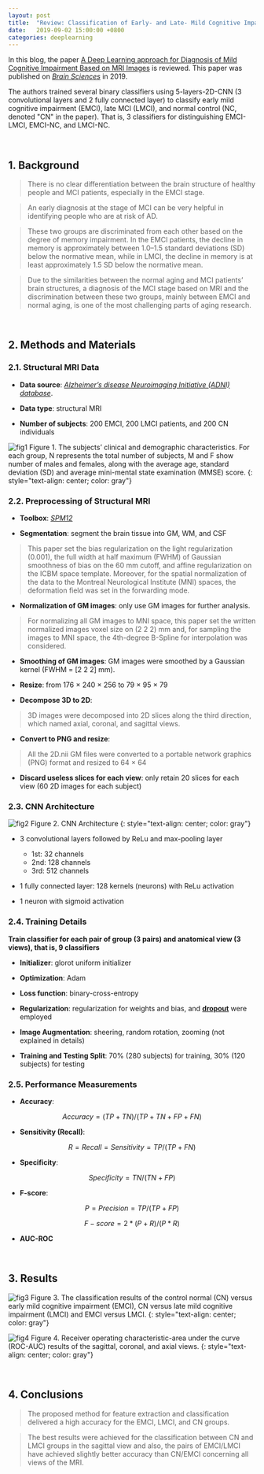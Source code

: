 ```yaml
---
layout: post
title:  "Review: Classification of Early- and Late- Mild Cognitive Impairment using 2D-CNN"
date:   2019-09-02 15:00:00 +0800
categories: deeplearning
---
```



In this blog, the paper [A Deep Learning approach for Diagnosis of Mild Cognitive Impairment Based on MRI Images](https://www.mdpi.com/2076-3425/9/9/217) is reviewed. This paper was published on [*Brain Sciences*](https://www.mdpi.com/journal/brainsci) in 2019.

The authors trained several binary classifiers using 5-layers-2D-CNN (3 convolutional layers and 2 fully connected layer) to classify early mild cognitive impairment (EMCI), late MCI (LMCI), and normal control (NC, denoted "CN" in the paper). That is, 3 classifiers for distinguishing EMCI-LMCI, EMCI-NC, and LMCI-NC.

<br/>

## 1. Background

> There is no clear differentiation between the brain structure of healthy people and MCI patients, especially in the EMCI stage. 

> An early diagnosis at the stage of MCI can be very helpful in identifying people who are at risk of AD.

> These two groups are discriminated from each other based on the degree of memory impairment. In the EMCI patients, the decline in memory is approximately between 1.0–1.5 standard deviations (SD) below the normative mean, while in LMCI, the decline in memory is at least approximately 1.5 SD below the normative mean.

> Due to the similarities between the normal aging and MCI patients’ brain structures, a diagnosis of the MCI stage based on MRI and the discrimination between these two groups, mainly between EMCI and normal aging, is one of the most challenging parts of aging research.

<br/>

## 2. Methods and Materials

### 2.1. Structural MRI Data

* **Data source**: [*Alzheimer’s disease Neuroimaging Initiative (ADNI) database*](http://www.loni.ucla.edu/ADNI).

* **Data type**: structural MRI

* **Number of subjects**: 200 EMCI, 200 LMCI patients, and 200 CN individuals

![fig1]({{site.baseurl}}/assets/190901_MCI_CNN/img/fig1.png)
Figure 1. The subjects’ clinical and demographic characteristics. For each group, N represents the total number of subjects, M and F show number of males and females, along with the average age, standard deviation (SD) and average mini-mental state examination (MMSE) score.
{: style="text-align: center; color: gray"}

### 2.2. Preprocessing of Structural MRI

* **Toolbox**: [*SPM12*](https://www.fil.ion.ucl.ac.uk/spm/software/spm12/)

* **Segmentation**: segment the brain tissue into GM, WM, and CSF
> This paper set the bias regularization on the light regularization (0.001), the full width at half maximum (FWHM) of Gaussian smoothness of bias on the 60 mm cutoff, and affine regularization on the ICBM space template. Moreover, for the spatial normalization of the data to the Montreal Neurological Institute (MNI) spaces, the deformation field was set in the forwarding mode.

* **Normalization of GM images**: only use GM images for further analysis.
> For normalizing all GM images to MNI space, this paper set the written normalized images voxel size on (2 2 2) mm and, for sampling the images to MNI space, the 4th-degree B-Spline for interpolation was considered.

* **Smoothing of GM images**: GM images were smoothed by a Gaussian kernel (FWHM = [2 2 2] mm). 

* **Resize**: from 176 × 240 × 256 to 79 × 95 × 79

* **Decompose 3D to 2D**: 
> 3D images were decomposed into 2D slices along the third direction, which named axial, coronal, and sagittal views. 

* **Convert to PNG and resize**:
> All the 2D.nii GM files were converted to a portable network graphics (PNG) format and resized to 64 × 64

* **Discard useless slices for each view**: only retain 20 slices for each view (60 2D images for each subject)

### 2.3. CNN Architecture

![fig2]({{site.baseurl}}/assets/190901_MCI_CNN/img/fig2.png)
Figure 2. CNN Architecture
{: style="text-align: center; color: gray"}

* 3 convolutional layers followed by ReLu and max-pooling layer 
	* 1st: 32 channels
	* 2nd: 128 channels
	* 3rd: 512 channels

* 1 fully connected layer: 128 kernels (neurons) with ReLu activation

* 1 neuron with sigmoid activation

### 2.4. Training Details

**Train classifier for each pair of group (3 pairs) and anatomical view (3 views), that is, 9 classifiers**

* **Initializer**: glorot uniform initializer 

* **Optimization**: Adam

* **Loss function**: binary-cross-entropy

* **Regularization**: regularization for weights and bias, and [**dropout**](https://arxiv.org/abs/1307.1493) were employed

* **Image Augmentation**: sheering, random rotation, zooming (not explained in details)

* **Training and Testing Split**: 70% (280 subjects) for training, 30% (120 subjects) for testing

### 2.5. Performance Measurements

* **Accuracy**: 

$$ Accuracy = (TP+TN) / (TP+TN+FP+FN)$$

* **Sensitivity (Recall)**: 

$$ R = Recall = Sensitivity = TP / (TP+FN)$$

* **Specificity**: 

$$ Specificity = TN / (TN+FP)$$
	
* **F-score**: 

$$P = Precision = TP / (TP+FP)$$

$$F-score = 2* (P+R) / (P*R)$$

* **AUC-ROC**

<br/>

## 3. Results

![fig3]({{site.baseurl}}/assets/190901_MCI_CNN/img/fig3.png)
Figure 3. The classification results of the control normal (CN) versus early mild cognitive impairment (EMCI), CN versus late mild cognitive impairment (LMCI) and EMCI versus LMCI.
{: style="text-align: center; color: gray"}

![fig4]({{site.baseurl}}/assets/190901_MCI_CNN/img/fig4.png)
Figure 4. Receiver operating characteristic-area under the curve (ROC-AUC) results of the sagittal, coronal, and axial views.
{: style="text-align: center; color: gray"}

<br/>

## 4. Conclusions

> The proposed method for feature extraction and classification delivered a high accuracy for the EMCI, LMCI, and CN groups.

> The best results were achieved for the classification between CN and LMCI groups in the sagittal view and also, the pairs of EMCI/LMCI have achieved slightly better accuracy than CN/EMCI concerning all views of the MRI.





















